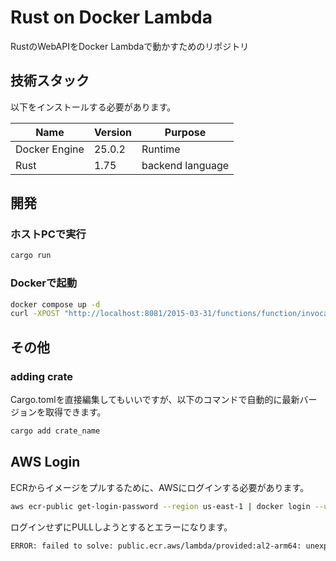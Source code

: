# Rust on Docker Lambda

RustのWebAPIをDocker Lambdaで動かすためのリポジトリ

## 技術スタック

以下をインストールする必要があります。

| Name          | Version | Purpose                      |
| ------------- | ------- | ---------------------------- |
| Docker Engine | 25.0.2  | Runtime                      |
| Rust          | 1.75    | backend language             |

## 開発

### ホストPCで実行

```sh
cargo run
```

### Dockerで起動

```sh
docker compose up -d
curl -XPOST "http://localhost:8081/2015-03-31/functions/function/invocations" -d "{\"firstName\": \"Taro\"}"
```

## その他

### adding crate

Cargo.tomlを直接編集してもいいですが、以下のコマンドで自動的に最新バージョンを取得できます。

```sh
cargo add crate_name
```

## AWS Login

ECRからイメージをプルするために、AWSにログインする必要があります。

```sh
aws ecr-public get-login-password --region us-east-1 | docker login --username AWS --password-stdin public.ecr.aws
```

ログインせずにPULLしようとするとエラーになります。

```sh
ERROR: failed to solve: public.ecr.aws/lambda/provided:al2-arm64: unexpected status from HEAD request to https://public.ecr.aws/v2/lambda/provided/manifests/al2-arm64: 403 Forbidden
```
